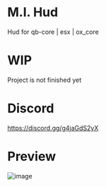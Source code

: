 # M.I. Hud 
Hud for qb-core | esx | ox_core

# WIP
Project is not finished yet


# Discord

https://discord.gg/g4jaGdS2yX

# Preview
![image](https://github.com/MIAgimir/mi_hud/assets/116332087/633d8c74-6b7e-4a58-9f06-1fdee5e2c1c9)

